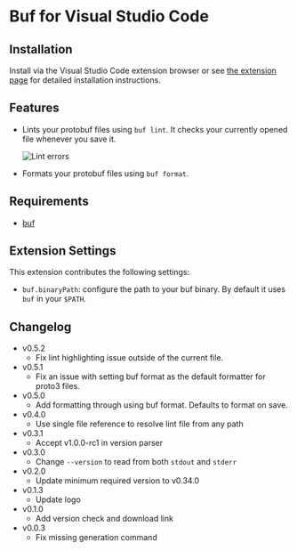 # Buf for Visual Studio Code

## Installation

Install via the Visual Studio Code extension browser or see
[the extension page](https://marketplace.visualstudio.com/items?itemName=bufbuild.vscode-buf)
for detailed installation instructions.

## Features

- Lints your protobuf files using `buf lint`. It checks your currently opened file
  whenever you save it.

  ![Lint errors](./lint_errors.png)
  
- Formats your protobuf files using `buf format`.

## Requirements

- [buf](https://docs.buf.build/installation)

## Extension Settings

This extension contributes the following settings:

- `buf.binaryPath`: configure the path to your buf binary. By default it uses `buf` in your `$PATH`.

## Changelog

- v0.5.2
  - Fix lint highlighting issue outside of the current file.
- v0.5.1
  - Fix an issue with setting buf format as the default formatter for proto3 files.
- v0.5.0
  - Add formatting through using buf format. Defaults to format on save.
- v0.4.0
  - Use single file reference to resolve lint file from any path
- v0.3.1
  - Accept v1.0.0-rc1 in version parser
- v0.3.0
  - Change `--version` to read from both `stdout` and `stderr`
- v0.2.0
  - Update minimum required version to v0.34.0
- v0.1.3
  - Update logo
- v0.1.0
  - Add version check and download link
- v0.0.3
  - Fix missing generation command
